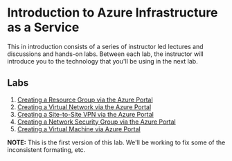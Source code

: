 # Introduction to Azure Infrastructure as a Service

This in introduction consists of a series of instructor led lectures and discussions and hands-on labs. Between each lab, the instructor will introduce you to the technology that you'll be using in the next lab. 

## Labs
1. [Creating a Resource Group via the Azure Portal](https://github.com/stacyh3/Intro-To-Azure/blob/master/Lab%2001%20-%20Creating%20a%20Virtual%20Machine%20via%20the%20Azure%20Portal.md)
1. [Creating a Virtual Network via the Azure Portal](https://github.com/stacyh3/Intro-To-Azure/blob/master/Lab%2001%20-%20Creating%20a%20Virtual%20Machine%20via%20the%20Azure%20Portal.md)
1. [Creating a Site-to-Site VPN via the Azure Portal](https://github.com/stacyh3/Intro-To-Azure/blob/master/Lab%2001%20-%20Creating%20a%20Virtual%20Machine%20via%20the%20Azure%20Portal.md)
1. [Creating a Network Security Group via the Azure Portal](https://github.com/stacyh3/Intro-To-Azure/blob/master/Lab%2001%20-%20Creating%20a%20Virtual%20Machine%20via%20the%20Azure%20Portal.md)
2. [Creating a Virtual Machine via Azure Portal](https://github.com/stacyh3/Intro-To-Azure/blob/master/Lab%2002%20-%20Creating%20a%20Virtual%20Machine%20via%20an%20ARM%20Template.md)


**NOTE:** This is the first version of this lab. We'll be working to fix some of the inconsistent formating, etc.